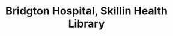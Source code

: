 ---
layout: repo
title: "Bridgton Hospital, Skillin Health Library"
id: 2488
permalink: repos/2488/
---